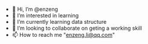 - 👋 Hi, I’m @enzeng
- 👀 I’m interested in learning
- 🌱 I’m currently learning data structure
- 💞️ I’m looking to collaborate on geting a working skill
- 📫 How to reach me "enzeng.li@qq.com"

<!---
enzeng-li/enzeng-li is a ✨ special ✨ repository because its `README.md` (this file) appears on your GitHub profile.
You can click the Preview link to take a look at your changes.
--->
